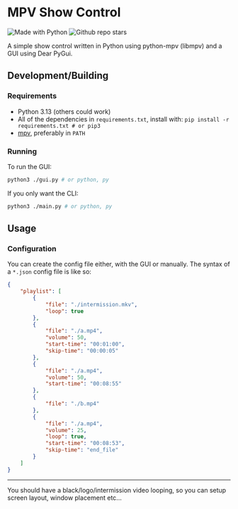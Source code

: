 # MPV Show Control

<div>
<img alt="Made with Python" src="https://img.shields.io/badge/Python-3776AB?style=for-the-badge&logo=python&logoColor=white" />
<img alt="Github repo stars" src="https://img.shields.io/github/stars/zalnaRs/mpv-showcontrol?style=for-the-badge" />
</div>

A simple show control written in Python using python-mpv (libmpv) and a GUI using Dear PyGui.

## Development/Building

### Requirements

- Python 3.13 (others could work)
- All of the dependencies in `requirements.txt`, install with: `pip install -r requirements.txt # or pip3`
- [mpv](https://mpv.io/), preferably in `PATH`

### Running

To run the GUI:
```bash
python3 ./gui.py # or python, py
```

If you only want the CLI:
```bash
python3 ./main.py # or python, py
```

## Usage

### Configuration
You can create the config file either, with the GUI or manually.
The syntax of a `*.json` config file is like so:
```json
{
    "playlist": [
        {
            "file": "./intermission.mkv",
            "loop": true
        },
        {
            "file": "./a.mp4",
            "volume": 50,
            "start-time": "00:01:00",
            "skip-time": "00:00:05"
        },
        {
            "file": "./a.mp4",
            "volume": 50,
            "start-time": "00:08:55"
        },
        {
            "file": "./b.mp4"
        },
        {
            "file": "./a.mp4",
            "volume": 25,
            "loop": true,
            "start-time": "00:08:53",
            "skip-time": "end_file"
        }
    ]
}
```

---

You should have a black/logo/intermission video looping, so you can setup screen layout, window placement etc...
